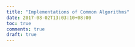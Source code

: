 ```yaml
---
title: "Implementations of Common Algorithms"
date: 2017-08-02T13:03:10+08:00
toc: true
comments: true
draft: true
---
```


